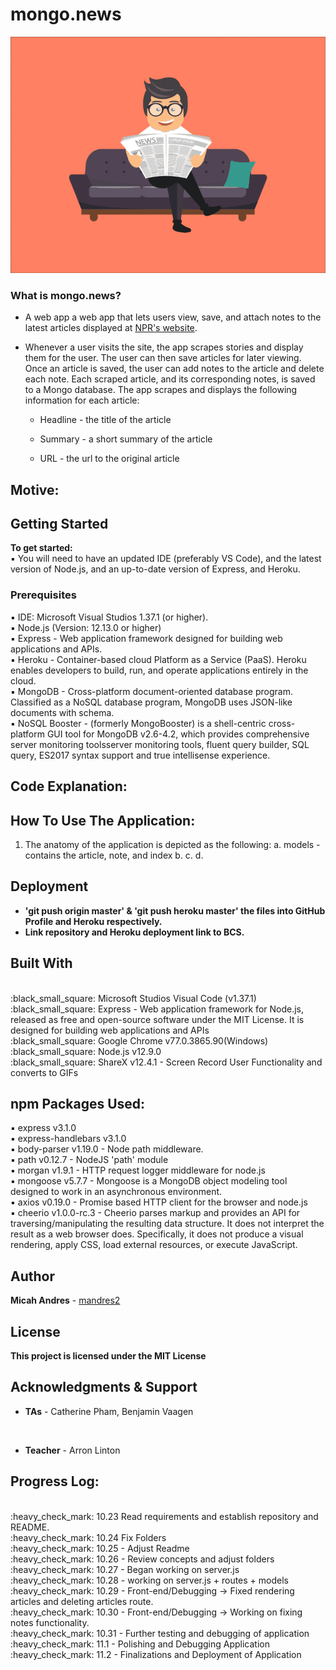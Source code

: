 # mongo.news

![alt text](https://github.com/mandres2/mongo.news/blob/master/public/assets/images/news_reading.gif?raw=true)

<h3>What is mongo.news?</h3>

- A web app a web app that lets users view, save, and attach notes to the latest articles displayed at [NPR's website](https://www.npr.org/).

- Whenever a user visits the site, the app scrapes stories and display them for the user. The user can then save articles for later viewing. Once an article is saved, the user can add notes to the article and delete each note. Each scraped article, and its corresponding notes, is saved to a Mongo database. The app scrapes and displays the following information for each article:

  - Headline - the title of the article

  - Summary - a short summary of the article

  - URL - the url to the original article

## Motive:

## Getting Started

<b>To get started:</b>
<br>
:black_small_square: You will need to have an updated IDE (preferably VS Code), and the latest version of Node.js, and an up-to-date version of Express, and Heroku.

### Prerequisites

:black_small_square: IDE: Microsoft Visual Studios 1.37.1 (or higher).
<br>
:black_small_square: Node.js (Version: 12.13.0 or higher)
<br>
:black_small_square: Express - Web application framework designed for building web applications and APIs.
<br>
:black_small_square: Heroku - Container-based cloud Platform as a Service (PaaS). Heroku enables developers to build, run, and operate applications entirely in the cloud.
<br>
:black_small_square: MongoDB - Cross-platform document-oriented database program. Classified as a NoSQL database program, MongoDB uses JSON-like documents with schema.
<br>
:black_small_square: NoSQL Booster - (formerly MongoBooster) is a shell-centric cross-platform GUI tool for MongoDB v2.6-4.2, which provides comprehensive server monitoring toolsserver monitoring tools, fluent query builder, SQL query, ES2017 syntax support and true intellisense experience.

## Code Explanation:

## How To Use The Application:

1. The anatomy of the application is depicted as the following:
   a. models - contains the article, note, and index
   b.
   c.
   d.

## Deployment

- <b> 'git push origin master' & 'git push heroku master' the files into GitHub Profile and Heroku respectively.</b>
- <b> Link repository and Heroku deployment link to BCS.</b>

## Built With

<br>
:black_small_square: Microsoft Studios Visual Code (v1.37.1)
<br>
:black_small_square: Express - Web application framework for Node.js, released as free and open-source software under the MIT License. It is designed for building web applications and APIs
<br>
:black_small_square: Google Chrome v77.0.3865.90(Windows)
<br>
:black_small_square: Node.js v12.9.0
<br>
:black_small_square: ShareX v12.4.1 - Screen Record User Functionality and converts to GIFs

## npm Packages Used:

:black_small_square: express v3.1.0
<br>
:black_small_square: express-handlebars v3.1.0
<br>
:black_small_square: body-parser v1.19.0 - Node path middleware.
<br>
:black_small_square: path v0.12.7 - NodeJS 'path' module
<br>
:black_small_square: morgan v1.9.1 - HTTP request logger middleware for node.js
<br>
:black_small_square: mongoose v5.7.7 - Mongoose is a MongoDB object modeling tool designed to work in an asynchronous environment.
<br>
:black_small_square: axios v0.19.0 - Promise based HTTP client for the browser and node.js
<br>
:black_small_square: cheerio v1.0.0-rc.3 - Cheerio parses markup and provides an API for traversing/manipulating the resulting data structure. It does not interpret the result as a web browser does. Specifically, it does not produce a visual rendering, apply CSS, load external resources, or execute JavaScript.

## Author

**Micah Andres** - [mandres2](https://github.com/mandres2)

## License

<b>This project is licensed under the MIT License</b>

## Acknowledgments & Support

- <b>TAs</b> - Catherine Pham, Benjamin Vaagen

<br>

- <b>Teacher</b> - Arron Linton

## Progress Log:

<br>
:heavy_check_mark: 10.23 Read requirements and establish repository and README.
<br>
:heavy_check_mark: 10.24 Fix Folders
<br>
:heavy_check_mark: 10.25 - Adjust Readme
<br>
:heavy_check_mark: 10.26 - Review concepts and adjust folders
<br>
:heavy_check_mark: 10.27 - Began working on server.js
<br>
:heavy_check_mark: 10.28 - working on server.js + routes + models
<br>
:heavy_check_mark: 10.29 - Front-end/Debugging -> Fixed rendering articles and deleting articles route.
<br>
:heavy_check_mark: 10.30 - Front-end/Debugging -> Working on fixing notes functionality.
<br>
:heavy_check_mark: 10.31 - Further testing and debugging of application
<br>
:heavy_check_mark: 11.1 - Polishing and Debugging Application
<br>
:heavy_check_mark: 11.2 - Finalizations and Deployment of Application
<br>
